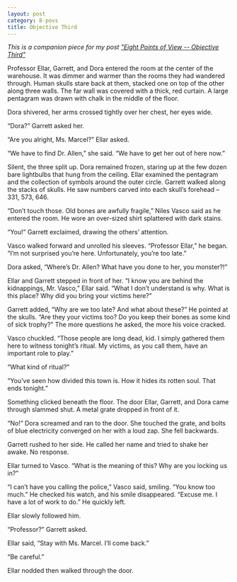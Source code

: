 ```yaml
---
layout: post
category: 8-povs
title: Objective Third
---
```


*This is a companion piece for my post ["Eight Points of View -- Objective Third"](https://apprenticewordsmith.com//2018/08/10/pov-objective-third/)*

Professor Ellar, Garrett, and Dora entered the room at the center of the warehouse. It was dimmer and warmer than the rooms they had wandered through. Human skulls stare back at them, stacked one on top of the other along three walls. The far wall was covered with a thick, red curtain. A large pentagram was drawn with chalk in the middle of the floor.

<!--excerpt-->

Dora shivered, her arms crossed tightly over her chest, her eyes wide.

“Dora?” Garrett asked her.

“Are you alright, Ms. Marcel?” Ellar asked.

“We have to find Dr. Allen,” she said. “We have to get her out of here now.”

Silent, the three split up. Dora remained frozen, staring up at the few dozen bare lightbulbs that hung from the ceiling. Ellar examined the pentagram and the collection of symbols around the outer circle. Garrett walked along the stacks of skulls. He saw numbers carved into each skull’s forehead – 331, 573, 646.

“Don’t touch those. Old bones are awfully fragile,” Niles Vasco said as he entered the room. He wore an over-sized shirt splattered with dark stains.

“You!” Garrett exclaimed, drawing the others’ attention.

Vasco walked forward and unrolled his sleeves. “Professor Ellar,” he began. “I’m not surprised you’re here. Unfortunately, you’re too late.”

Dora asked, “Where’s Dr. Allen? What have you done to her, you monster?!”

Ellar and Garrett stepped in front of her. “I know you are behind the kidnappings, Mr. Vasco,” Ellar said. “What I don’t understand is why. What is this place? Why did you bring your victims here?”

Garrett added, “Why are we too late? And what about these?” He pointed at the skulls. “Are they your victims too? Do you keep their bones as some kind of sick trophy?” The more questions he asked, the more his voice cracked.

Vasco chuckled. “Those people are long dead, kid. I simply gathered them here to witness tonight’s ritual. My victims, as you call them, have an important role to play.”

“What kind of ritual?”

“You’ve seen how divided this town is. How it hides its rotten soul. That ends tonight.”

Something clicked beneath the floor. The door Ellar, Garrett, and Dora came through slammed shut. A metal grate dropped in front of it.

“No!” Dora screamed and ran to the door. She touched the grate, and bolts of blue electricity converged on her with a loud zap. She fell backwards.

Garrett rushed to her side. He called her name and tried to shake her awake. No response.

Ellar turned to Vasco. “What is the meaning of this? Why are you locking us in?”

“I can’t have you calling the police,” Vasco said, smiling. “You know too much.” He checked his watch, and his smile disappeared. “Excuse me. I have a lot of work to do.” He quickly left.

Ellar slowly followed him.

“Professor?” Garrett asked.

Ellar said, “Stay with Ms. Marcel. I’ll come back.”

“Be careful.”

Ellar nodded then walked through the door.
